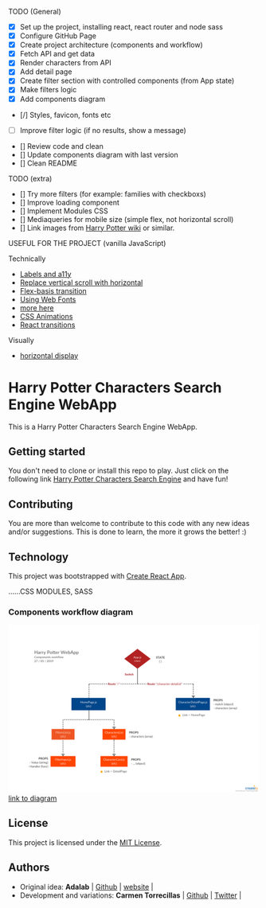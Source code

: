 TODO (General)

- [x] Set up the project, installing react, react router and node sass
- [x] Configure GitHub Page
- [x] Create project architecture (components and workflow)
- [x] Fetch API and get data
- [x] Render characters from API
- [x] Add detail page
- [x] Create filter section with controlled components (from App state)
- [x] Make filters logic
- [x] Add components diagram
- [/] Styles, favicon, fonts etc
- [ ] Improve filter logic (if no results, show a message)
- [] Review code and clean
- [] Update components diagram with last version
- [] Clean README

TODO (extra)

- [] Try more filters (for example: families with checkboxs)
- [] Improve loading component
- [] Implement Modules CSS
- [] Mediaqueries for mobile size (simple flex, not horizontal scroll)
- [] Link images from [Harry Potter wiki](https://harrypotter.fandom.com/wiki/Main_Page) or similar.

USEFUL FOR THE PROJECT (vanilla JavaScript)

Technically

- [Labels and a11y](https://a11yproject.com/posts/how-to-hide-content/)
- [Replace vertical scroll with horizontal](https://stackoverflow.com/questions/47443850/replace-vertical-scroll-by-horizontal-scroll-vanilla-javascript)
- [Flex-basis transition](https://codepen.io/thomas-eilermann/pen/grjEjE)
- [Using Web Fonts](https://www.w3schools.com/css/css3_fonts.asp)
- [more here](https://www.balbooa.com/knowledgebase/32-documentation-faq-joomla/176-how-to-add-custom-font-to-website-through-fontface)
- [CSS Animations](http://leaverou.github.io/animatable/)
- [React transitions](https://blog.jakoblind.no/react-animation-example/)

Visually

- [horizontal display](https://digitaldosis.com/works)

# Harry Potter Characters Search Engine WebApp

This is a Harry Potter Characters Search Engine WebApp.

## Getting started

You don't need to clone or install this repo to play. Just click on the following link [Harry Potter Characters Search Engine](#) and have fun!

## Contributing

You are more than welcome to contribute to this code with any new ideas and/or suggestions. This is done to learn, the more it grows the better! :)

## Technology

This project was bootstrapped with [Create React App](https://github.com/facebook/create-react-app).

......CSS MODULES, SASS

### Components workflow diagram

![DIAGRAM](/src/images/HarryPotterWebApp-diagram_v01.png)
[link to diagram](https://creately.com/diagram/jw3pl27b1/b7NK5ZzRbniyFhGDOjMo6tPoGA%3D)

## License

This project is licensed under the [MIT License](https://en.wikipedia.org/wiki/MIT_License).

## Authors

- Original idea: **Adalab** | [Github](https://github.com/Adalab) | [website](http://adalab.es/) |
- Development and variations: **Carmen Torrecillas** | [Github](https://github.com/) | [Twitter](https://twitter.com/carmen_TM_) |

